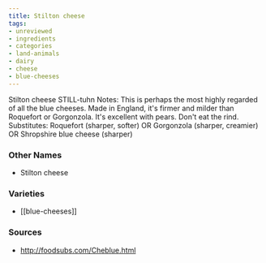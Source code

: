 ```yaml
---
title: Stilton cheese
tags:
- unreviewed
- ingredients
- categories
- land-animals
- dairy
- cheese
- blue-cheeses
---
```

Stilton cheese STILL-tuhn Notes: This is perhaps the most highly regarded of all the blue cheeses. Made in England, it's firmer and milder than Roquefort or Gorgonzola. It's excellent with pears. Don't eat the rind. Substitutes: Roquefort (sharper, softer) OR Gorgonzola (sharper, creamier) OR Shropshire blue cheese (sharper)

### Other Names

* Stilton cheese

### Varieties

* [[blue-cheeses]]

### Sources
* http://foodsubs.com/Cheblue.html
